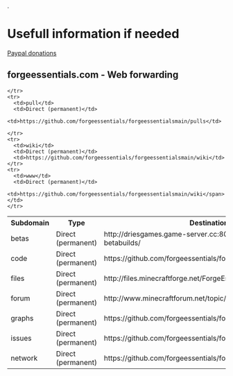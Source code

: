 .
# Usefull information if needed


[Paypal donations](https://docs.google.com/spreadsheet/ccc?key=0Apex8uHx5MpCdHR0VGtfVkQzMjNtbFdobEY0RjRGN0E#gid=0)

## forgeessentials.com - Web forwarding
<table>
<tr><th>Subdomain</th><th>Type</th><th>Destination</th></tr>
    <tr>
      <td>betas</td>
      <td>Direct (permanent)</td>
      <td>http://driesgames.game-server.cc:8080/job/ForgeEssentials-betabuilds/</span></td>
    </tr>
    <tr>
      <td>code</td>
      <td>Direct (permanent)</td>
      <td>https://github.com/forgeessentials/forgeessentialsmain</td>
    </tr>
    <tr>
      <td>files</td>
      <td>Direct (permanent)</td>
      <td>http://files.minecraftforge.net/ForgeEssentials</span></td>
    </tr>
    <tr>
      <td>forum</td>
      <td>Direct (permanent)</td>
      <td>http://www.minecraftforum.net/topic/1661157-</span></td>
    </tr>
    <tr>
      <td>graphs</td>
      <td>Direct (permanent)</td>
      <td>https://github.com/forgeessentials/forgeessentialsmain/graphs</td>
    </tr>
    <tr>
      <td>issues</td>
      <td>Direct (permanent)</td>
      <td>https://github.com/forgeessentials/forgeessentialsmain/issues</td>
    </tr>
    <tr>
      <td>network</td>
      <td>Direct (permanent)</td>
      <td>https://github.com/forgeessentials/forgeessentialsmain/network</td>

    </tr>
    <tr>
      <td>pull</td>
      <td>Direct (permanent)</td>
      <td>https://github.com/forgeessentials/forgeessentialsmain/pulls</td>

    </tr>
    <tr>
      <td>wiki</td>
      <td>Direct (permanent)</td>
      <td>https://github.com/forgeessentials/forgeessentialsmain/wiki</td>
    </tr>
    <tr>
      <td>www</td>
      <td>Direct (permanent)</td>
      <td>https://github.com/forgeessentials/forgeessentialsmain/wiki</span></td>
    </tr>

</table>